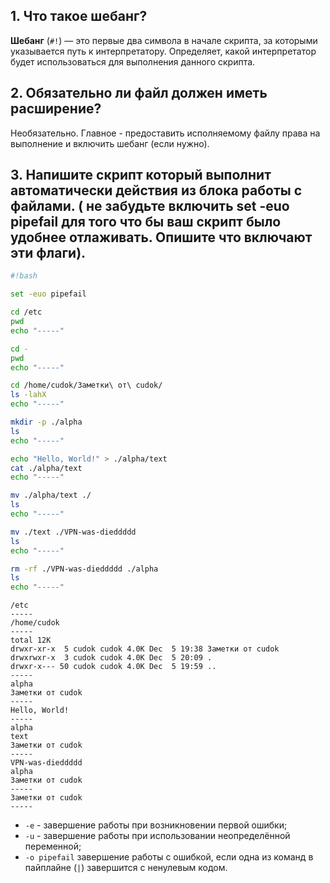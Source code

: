 ## **1. Что такое шебанг?**
**Шебанг** (`#!`) — это первые два символа в начале скрипта, за которыми указывается путь к интерпретатору. Определяет, какой интерпретатор будет использоваться для выполнения данного скрипта.

## **2. Обязательно ли файл должен иметь расширение?**
Необязательно. Главное - предоставить исполняемому файлу права на выполнение и включить шебанг (если нужно). 

## **3.  Напишите скрипт который выполнит автоматически действия из блока работы с файлами. ( не забудьте включить set -euo pipefail для того что бы ваш скрипт было удобнее отлаживать. Опишите что включают эти флаги).**
```bash
#!bash

set -euo pipefail

cd /etc
pwd
echo "-----"

cd -
pwd
echo "-----"

cd /home/cudok/Заметки\ от\ cudok/
ls -lahX
echo "-----"

mkdir -p ./alpha
ls
echo "-----"

echo "Hello, World!" > ./alpha/text
cat ./alpha/text
echo "-----"

mv ./alpha/text ./
ls
echo "-----"

mv ./text ./VPN-was-dieddddd
ls
echo "-----"

rm -rf ./VPN-was-dieddddd ./alpha
ls
echo "-----"
```
```output
/etc
-----
/home/cudok
-----
total 12K
drwxr-xr-x  5 cudok cudok 4.0K Dec  5 19:38 Заметки от cudok
drwxrwxr-x  3 cudok cudok 4.0K Dec  5 20:09 .
drwxr-x--- 50 cudok cudok 4.0K Dec  5 19:59 ..
-----
alpha
Заметки от cudok
-----
Hello, World!
-----
alpha
text
Заметки от cudok
-----
VPN-was-dieddddd
alpha
Заметки от cudok
-----
Заметки от cudok
-----
```


- `-e` - завершение работы при возникновении первой ошибки;
- `-u` - завершение работы при использовании неопределённой переменной;
- `-o pipefail` завершение работы с ошибкой, если одна из команд в пайплайне (`|`) завершится с ненулевым кодом.


